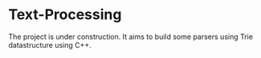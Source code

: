 # Text-Processing

The project is under construction. It aims to build some parsers using Trie datastructure using C++.
